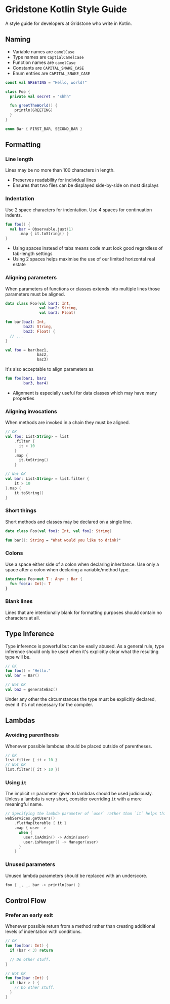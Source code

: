 Gridstone Kotlin Style Guide
============================

A style guide for developers at Gridstone who write in Kotlin.

Naming
------

- Variable names are `camelCase`
- Type names are `CaptialCamelCase`
- Function names are `camelCase`
- Constants are `CAPITAL_SNAKE_CASE`
- Enum entries are `CAPITAL_SNAKE_CASE`

```kotlin
const val GREETING = "Hello, world!"

class Foo {
  private val secret = "shhh"

  fun greetTheWorld() {
    println(GREETING)
  }
}

enum Bar { FIRST_BAR, SECOND_BAR }
```

Formatting
----------

### Line length

Lines may be no more than 100 characters in length.
- Preserves readability for individual lines
- Ensures that two files can be displayed side-by-side on most displays

### Indentation

Use 2 space characters for indentation. Use 4 spaces for continuation indents.

```kotlin
fun foo() {
  val bar = Observable.just(1)
      .map { it.toString() }
}
```

- Using spaces instead of tabs means code must look good regardless of tab-length settings
- Using 2 spaces helps maximise the use of our limited horizontal real estate

### Aligning parameters

When parameters of functions or classes extends into multiple lines those parameters must be
aligned.

```kotlin
data class Foo(val bar1: Int,
               val bar2: String,
               val bar3: Float)

fun bar(baz1: Int,
        baz2: String,
        baz3: Float) {
  // ...
}

val foo = bar(baz1,
              baz2,
              baz3)
```
It's also acceptable to align parameters as
```kotlin
fun foo(bar1, bar2
        bar3, bar4)
```

- Alignment is especially useful for data classes which may have many properties

### Aligning invocations

When methods are invoked in a chain they must be aligned.
```kotlin
// OK
val foo: List<String> = list
    .filter {
      it > 10
    }
    .map {
      it.toString()
    }

// Not OK
val bar: List<String> = list.filter {
    it > 10
}.map {
    it.toString()
}
```

### Short things

Short methods and classes may be declared on a single line.

```kotlin
data class Foo(val foo1: Int, val foo2: String)

fun bar(): String = "What would you like to drink?"
```

### Colons

Use a space either side of a colon when declaring inheritance. Use only a space after a colon
when declaring a variable/method type.
```kotlin
interface Foo<out T : Any> : Bar {
  fun foo(a: Int): T
}
```

### Blank lines
Lines that are intentionally blank for formatting purposes should contain no characters at all.

Type Inference
--------------

Type inference is powerful but can be easily abused. As a general rule, type inference should
only be used when it's explicitly clear what the resulting type will be.

```kotlin
// OK
fun foo() = "Hello."
val bar = Bar()

// Not OK
val baz = generateBaz()
```

Under any other the circumstances the type must be explicitly declared, even if it's not
necessary for the compiler.

Lambdas
-------

### Avoiding parenthesis

Whenever possible lambdas should be placed outside of parentheses.
```kotlin
// OK
list.filter { it > 10 }
// Not OK
list.filter({ it > 10 })
```

### Using `it`

The implicit `it` parameter given to lambdas should be used judiciously. Unless a lambda is very
short, consider overriding `it` with a more meaningful name.
```kotlin
// Specifying the lambda parameter of `user` rather than `it` helps this code.
webServices.getUsers()
    .flatMapIterable { it }
    .map { user ->
      when {
        user.isAdmin() -> Admin(user)
        user.isManager() -> Manager(user)
      }
    }
```

### Unused parameters

Unused lambda parameters should be replaced with an underscore.
```kotlin
foo { _, _, bar -> println(bar) }
```

Control Flow
------------

### Prefer an early exit

Whenever possible return from a method rather than creating additional levels of indentation with
conditions.
```kotlin
// OK
fun foo(bar: Int) {
  if (bar < 3) return

  // Do other stuff.
}

// Not OK
fun foo(bar :Int) {
  if (bar > ) {
    // Do other stuff.
  }
}
```

